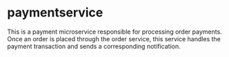# paymentservice
This is a payment microservice responsible for processing order payments. Once an order is placed through the order service, this service handles the payment transaction and sends a corresponding notification.
